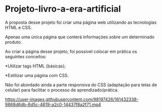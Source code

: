 # Projeto-livro-a-era-artificial
A proposta desse projeto foi criar uma página web utilizando as tecnologias HTML e CSS. 



Apenas uma única página que conterá informações sobre um determinado produto. 



Ao criar a página desse projeto, foi possível colocar em prática os seguintes conceitos: 

*Utilizar tags HTML (básicas); 

*Estilizar uma página com CSS.



Não foi abordado ainda a parte responsiva do CSS (adaptação para telas de celular) para facilitar o processo de aprendizado/prática.






https://user-images.githubusercontent.com/98197426/161432338-9868d6db-6d5c-4619-a2c0-14437f8a2f71.mp4

